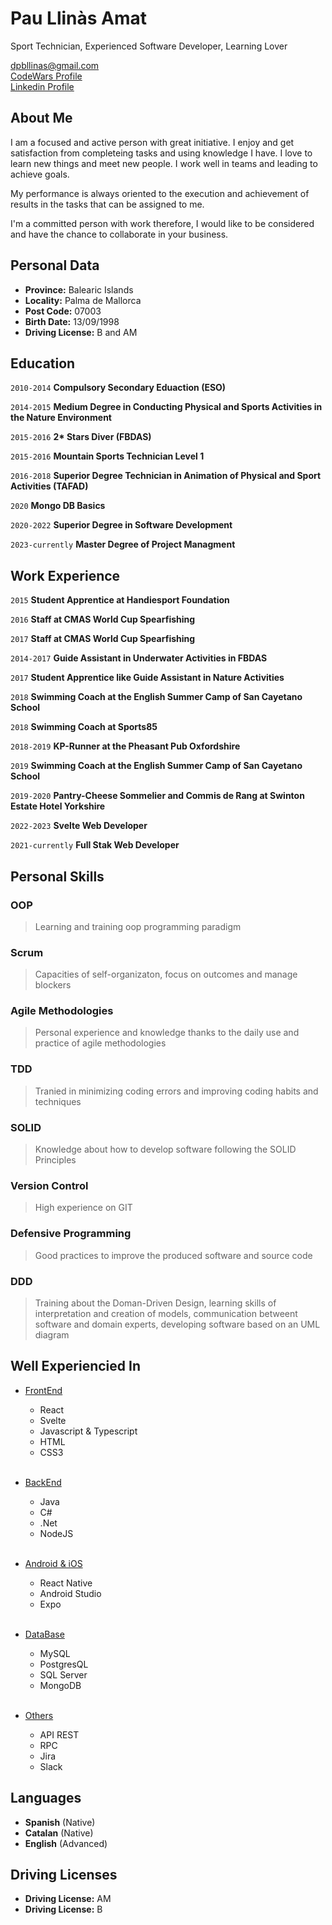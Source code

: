 # Pau Llinàs Amat

Sport Technician, Experienced Software Developer, Learning Lover

<div id="webaddress">
<a href="mailto:dpbllinas@gmail.com">dpbllinas@gmail.com</a>
</div>
<div id="webaddress">
<a href="https://www.codewars.com/users/Paulk123" target="_blank">CodeWars Profile</a>
</div>
<div id="webaddress">
<a href="https://www.linkedin.com/in/pau-llin%C3%A0s-1343a3124" target="_blank">Linkedin Profile</a>
</div>

## About Me
I am a focused and active person with great initiative. I enjoy and get satisfaction from completeing tasks and using knowledge I have. I love to learn new things and meet new people. I work well in teams and leading to achieve goals. 

My performance is always oriented to the execution and achievement of results in the tasks that can be assigned to me. 

I'm a committed person with work therefore, I would like to be considered and have the chance to collaborate in your business.


## Personal Data

*  __Province:__ Balearic Islands
* __Locality:__ Palma de Mallorca
* __Post Code:__ 07003
*  __Birth Date:__ 13/09/1998
*  __Driving License:__ B and AM


##  Education

`2010-2014`
__Compulsory Secondary Eduaction (ESO)__

`2014-2015`
__Medium Degree in Conducting Physical and Sports Activities in the Nature Environment__

`2015-2016`
__2* Stars Diver (FBDAS)__

`2015-2016`
__Mountain Sports Technician Level 1__

`2016-2018`
__Superior Degree Technician in Animation of Physical and Sport Activities (TAFAD)__

`2020`
__Mongo DB Basics__

`2020-2022` 
__Superior Degree in Software Development__

`2023-currently`
__Master Degree of Project Managment__


## Work Experience

`2015` 
__Student Apprentice at Handiesport Foundation__

`2016`
__Staff at CMAS World Cup Spearfishing__

`2017`
__Staff at CMAS World Cup Spearfishing__

`2014-2017`
__Guide Assistant in Underwater Activities in FBDAS__

`2017`
__Student Apprentice like Guide Assistant in Nature Activities__

`2018`
__Swimming Coach at the English Summer Camp of San Cayetano School__ 

`2018`
__Swimming Coach at Sports85__

`2018-2019`
__KP-Runner at the Pheasant Pub Oxfordshire__

`2019`
__Swimming Coach at the English Summer Camp of San Cayetano School__

`2019-2020`
__Pantry-Cheese Sommelier and Commis de Rang at Swinton Estate Hotel Yorkshire__

`2022-2023`
__Svelte Web Developer__

`2021-currently`
__Full Stak Web Developer__

## Personal Skills

### __OOP__

> Learning and training oop programming paradigm

### __Scrum__

> Capacities of self-organizaton, focus on outcomes and manage blockers 

### __Agile Methodologies__

> Personal experience and knowledge thanks to the daily use and practice of agile methodologies

### __TDD__

> Tranied in minimizing coding errors and improving coding habits and techniques

### __SOLID__ 

> Knowledge about how to develop software following the SOLID Principles

### __Version Control__

> High experience on GIT

### __Defensive Programming__

> Good practices to improve the produced software and source code

### __DDD__

> Training about the Doman-Driven Design, learning skills of interpretation and creation of models, communication betweent software and domain experts, developing software based on an UML diagram

## Well Experiencied In

- <u>FrontEnd</u>
    - React
    - Svelte
    - Javascript & Typescript
    - HTML
    - CSS3

    </br>

- <u>BackEnd</u>
    - Java
    - C#
    - .Net
    - NodeJS

    </br>

- <u>Android & iOS</u>
    - React Native
    - Android Studio
    - Expo

    </br>

- <u>DataBase</u>
    - MySQL
    - PostgresQL
    - SQL Server
    - MongoDB

    </br>

- <u>Others</u>
    - API REST
    - RPC
    - Jira
    - Slack

## Languages

* __Spanish__ (Native)
* __Catalan__ (Native)
* __English__ (Advanced)

## Driving Licenses

* __Driving License:__ AM
* __Driving License:__ B